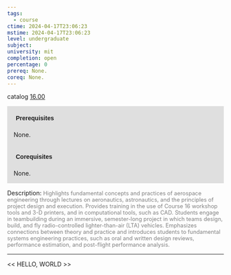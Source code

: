 ```yaml
---
tags:
  - course
ctime: 2024-04-17T23:06:23
mstime: 2024-04-17T23:06:23
level: undergraduate
subject: 
university: mit
completion: open
percentage: 0
prereq: None.
coreq: None.
---
```


catalog [16.00](http://student.mit.edu/catalog/m16a.html#16.00)

<span style="display: block; padding: 15px; background-color: rgb(100, 100, 100, 0.2);"><font id="m_prereq1449_0" style="display: block; font-family: Arial, sans-serif; font-weight: bold; padding: 5px">Prerequisites</font><br><span id="prereq1449_0">None.</span></span>
<span style="display: block; padding: 15px; background-color: rgb(100, 100, 100, 0.2);"><font id="m_coreq1449_0" style="display: block; font-family: Arial, sans-serif; font-weight: bold; padding: 5px">Corequisites</font><br><span id="coreq1449_0">None.</span></span>

<font style="">Description:</font>
<font style="color: grey; font-size: 0.8rem;">Highlights fundamental concepts and practices of aerospace engineering through lectures on aeronautics, astronautics, and the principles of project design and execution. Provides training in the use of Course 16 workshop tools and 3-D printers, and in computational tools, such as CAD. Students engage in teambuilding during an immersive, semester-long project in which teams design, build, and fly radio-controlled lighter-than-air (LTA) vehicles. Emphasizes connections between theory and practice and introduces students to fundamental systems engineering practices, such as oral and written design reviews, performance estimation, and post-flight performance analysis.</font>



---

<< HELLO, WORLD >>
